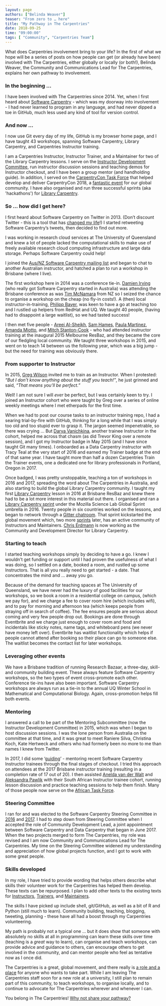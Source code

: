 ```yaml
---
layout: page
authors: ["Belinda Weaver"]
teaser: "From zero to … here"
title: "My Pathway in The Carpentries"
date: 2018-09-25
time: "09:00:00"
tags: [ "Community", "Carpentries Team"]
---
```


What does Carpentries involvement bring to your life? In the first of what we hope will be a series of posts on how 
people can get (or already have been) involved with The Carpentries, either globally or locally (or both!), 
Belinda Weaver, the Community and Communications Lead for The Carpentries, explains her own pathway to involvement.

### In the beginning ...

I have been involved with The Carpentries since 2014. Yet, when I first heard about 
[Software Carpentry](https://software-carpentry.org/) - 
which was my doorway into involvement - I had never learned to program in any language, and had never dipped a toe in GitHub, 
much less used any kind of tool for version control. 

### And now …

I now use Git every day of my life, GitHub is my browser home page, and I have taught 43 workshops, spanning Software Carpentry, 
Library Carpentry, and Carpentries Instructor training. 

I am a Carpentries Instructor, Instructor Trainer, and a Maintainer for two of the Library Carpentry lessons. 
I serve on the [Instructor Development Committee](https://carpentries.org/inst-dev/), run instructor discussion sessions 
and teaching demos for Instructor checkout, and I have been a group mentor (and handholding guide). 
In addition, I served on the [CarpentryCon Task Force](https://pad.carpentries.org/2018carpentrycontaskforce) that helped develop 
and deliver CarpentryCon 2018, 
a [fantastic event](https://carpentries.org/blog/2018/06/carpentry-con-report/) for our global community. 
I have also organised and run three successful sprints (aka 'hackathons') for [Library Carpentry](https://librarycarpentry.org/).

### So … how did I get here?

I first heard about Software Carpentry on Twitter in 2013. 
(Don’t discount Twitter - this is a tool that has 
[changed my life](https://software-carpentry.org/blog/2018/01/twit-fave.html)!) I
started retweeting Software Carpentry’s tweets, then decided to find out more. 


I was working in research cloud services at The University of Queensland and knew a lot of 
people lacked the computational skills to make use of freely available research cloud computing infrastructure and 
large data storage. Perhaps Software Carpentry could help! 

I joined the
[Aus/NZ Software Carpentry mailing list](https://carpentries.topicbox.com/groups/local-aunz) and 
began to chat to another Australian instructor, and hatched a plan to run a workshop in Brisbane (where I live). 

The first workshop here in 2014 was a conference tie-in. 
[Damien Irving](https://twitter.com/DrClimate) (who really got Software Carpentry started in Australia) was 
attending the Brisbane conference as was [Tim McNamara](https://twitter.com/timClicks) from NZ so I seized the 
chance to organise a workshop on the cheap (no fly-in costs!). A (then) local instructor-in-training, 
[Philipp Bayer](https://twitter.com/PhilippBayer), was keen to have a go at teaching too and I rustled up helpers 
from RedHat and UQ. We taught 40 people, (having had to disappoint a large waitlist), so we had tasted success!

I then met five people - [Areej Al-Sheikh](https://twitter.com/areejalsheikh), [Sam Hames](https://twitter.com/scmhames), [Paula Martinez](https://twitter.com/orchid00), 
[Amanda Miotto](https://twitter.com/AmandaMiottoGU), and [Mitch Stanton-Cook](https://twitter.com/Bio_mscook) - 
who had attended instructor training at the inaugural 2015 Melbourne ResBaz, and they became the core of 
our fledgling local community. We taught three workshops in 2015, and went on to teach 14 between us the 
following year, which was a big jump - but the need for training was obviously there.

### From supporter to Instructor

In 2015, [Greg Wilson](https://twitter.com/gvwilson) invited me to train as an Instructor. 
When I protested: _“But I don’t know anything about the stuff you teach!”_, he just grinned and 
said, _“That means you’ll be perfect.”_ 

Well! I am not sure I will _ever_ be perfect, but I was certainly keen to try. 
I joined an Instructor cohort who were taught by Greg over a series of online weekly meetings where I 
met etherpads for the first time. 

When we had to post our course tasks to an instructor training repo, I had a searing trial-by-fire with GitHub, 
thinking for a long while that I was simply too old and too stupid ever to grasp it. The jargon seemed impenetrable, 
so there was crying ... But [Darya Vanichkina](https://twitter.com/dvanichkina), another trainee Instructor in the cohort, helped me across 
that chasm (as did Trevor King over a remote session), and I got my Instructor badge in May 2015 
(and I have since taught Git many times). I onboarded as a Data Carpentry instructor with Tracy Teal 
at the very start of 2016 and earned my Trainer badge at the end of that same year. I have taught more 
than half a dozen Carpentries Train the Trainer events, one a dedicated one for library professionals in Portland, Oregon in 2017.

Once badged, I was pretty unstoppable, teaching a ton of workshops in 2016 and 2017, spreading the word 
about The Carpentries in Australia, and also starting to build the global Library Carpentry community. 
I taught my first [Library Carpentry](https://librarycarpentry.org/) lesson in 2016 at Brisbane ResBaz 
and knew there had to be a lot more interest in this material out there. I organised and ran 
a [Library Carpentry sprint](https://software-carpentry.org/blog/2016/06/library-carpentry-sprint.html) under the 
Mozilla Science Lab Global Sprint umbrella in 2016. Twenty people in six countries worked on the lessons, 
and began to network through a [Gitter chatroom](https://gitter.im/LibraryCarpentry/Lobby). That sprint kickstarted 
the global movement which, two more [sprints](https://software-carpentry.org/blog/2017/06/lc-sprint.html) later, 
has an active community of Instructors and Maintainers. [Chris Erdmann](https://twitter.com/libcce) is now working as the Community 
and Development Director for Library Carpentry.

### Starting to teach 

I started teaching workshops simply by deciding to have a go. I knew I wouldn’t get funding or support until 
I had proven the usefulness of what I was doing, so I settled on a date, booked a room, and rustled up 
some Instructors. That is all you really need to get started - a date. That concentrates the mind and … away you go.

Because of the demand for teaching spaces at The University of Queensland, we have never had the luxury of good facilities 
for our workshops, so we book a room in a residential college on campus, (which we pay for), and we charge 
a fee to cover room hire (which includes wifi), and to pay for morning and afternoon tea (which keeps people 
from straying off in search of coffee). The fee ensures people are serious about coming and very few people drop 
out. Bookings are done through Eventbrite and we charge just enough to cover room and food and incidentals like sticky notes,
name tags, and whiteboard pens (we never have money left over). Eventbrite has waitlist functionality which helps 
if people cannot attend after booking so their place can go to someone else. The waitlist becomes the contact list for 
later workshops.

### Leveraging other events

We have a Brisbane tradition of running Research Bazaar, a three-day, skill- and community building event. 
These always feature Software Carpentry workshops, so the two types of event cross-promote each other. 
Conference tie-ins have also been important. Software Carpentry workshops are always run as a tie-in to the 
annual UQ Winter School in Mathematical and Computational Biology. Again, cross-promotion helps fill both events. 

### Mentoring

I answered a call to be part of the Mentoring Subcommittee (now the Instructor Development Committee) in 2015, which 
was when I began to host discussion sessions. I was the lone person from Australia on the committee at that time, 
and it was great to meet Raniere Silva, Christina Koch, Kate Hertweck and others who had formerly been no more 
to me than names I knew from Twitter. 

In 2017, I did some ‘[guiding](https://software-carpentry.org/blog/2016/03/proposal-instructor-trainees.html)’ - 
mentoring recent Software Carpentry Instructor trainees through the final stages of checkout. I tried this approach 
on attendees at the 2017 Brisbane instructor training (resulting in a completion rate of 17 out of 20). I then assisted 
[Anelda van der Walt](https://twitter.com/aneldavdw) and [Aleksandra Pawlik](https://twitter.com/aleksandrana) with 
their South African Instructor trainee cohort, running lesson discussion and practice 
teaching sessions to help them finish. Many of those people now serve on the [African Task Force](https://carpentries.org/africa-tf/).

### Steering Committee

I ran for and was elected to the Software Carpentry Steering Committee in 
[2016](https://software-carpentry.org/blog/2015/12/scf-nomination-weaver.html) and 
[2017](https://software-carpentry.org/blog/2016/12/weaver-sc.html). I had to step down from 
Steering Committee when I accepted the role of Community Development Lead, a joint appointment 
between Software Carpentry and Data Carpentry that began in June 2017. When the two projects 
merged to form The Carpentries, my role was revised and I am now Community and Communications Lead 
for The Carpentries. My time on the Steering Committee widened my understanding and appreciation of 
how global projects function, and I got to work with some great people. 

### Skills developed

In my role, I have tried to provide wording that helps others describe what skills their volunteer work for the 
Carpentries has helped them develop. These texts can be repurposed. I plan to add other texts to the existing texts 
for [Instructors](https://github.com/carpentries/commons/blob/master/text-for-instructors.md), 
[Trainers](https://github.com/carpentries/commons/blob/master/text-for-trainers.md), and 
[Maintainers](https://github.com/carpentries/commons/blob/master/text-for-maintainers.md). 

The skills I have picked up include shell, git/GitHub, as well as a bit of R and Python (still much to learn). 
Community building, teaching, blogging, tweeting, planning - these have all had a boost through my Carpentries volunteering. 

My path is probably not a typical one ... but it does show that someone with absolutely no skills at 
all in programming can learn these skills over time (teaching is a _great_ way to learn), can organise 
and teach workshops, can provide advice and guidance to others, can encourage others to get involved in 
the community, and can mentor people who feel as tentative now as I once did. 

The Carpentries is a great, global movement, and there really is [a role and a place](https://carpentries.org/volunteer) for anyone 
who wants to take part. While I am leaving The Carpentries staff soon for a new role at a university, I still 
plan to remain part of this community, to teach workshops, to organise locally, and to continue to advocate for The Carpentries wherever and whenever I can.

You belong in The Carpentries! [Why not share your pathway?](https://carpentries.typeform.com/to/akjfDR)
